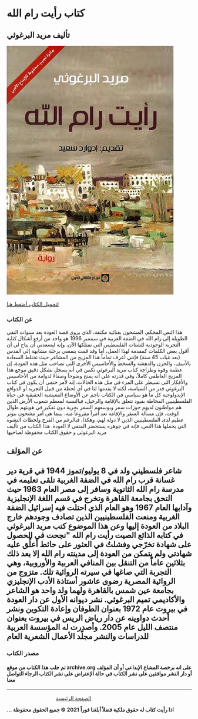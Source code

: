 # كتاب رأيت رام الله
## تأليف مريد البرغوثي
![](https://raw.githubusercontent.com/iqraa4u/iqraa4u.github.io/main/images%20(35).jpeg)

[لتحميل الكتاب أضغط هنا ](https://foulabook.com/book/downloading/540639653)
### عن الكتاب 
هذا النص المحكم، المشحون بغنائية مكثفة، الذي يروي قصة العودة بعد سنوات النفي الطويلة إلى رام الله في الضفة الغربية في سبتمبر 1996 هو واحد من أرفع أشكال كتابة التجربة الوجودية للشتات الفلسطيني التي نمتلكها الآن، وإنه ليسعدني أن يتاح لي أن أقول بعض الكلمات كمقدمة لهذا العمل، أما وقد قمت بنفسي برحلة مشابهة إلى القدس (بعد غياب 45 سنة) فإنني أعرف تماماً هذا المزيج من المشاعر حيث تختلط السعادة بالأسف، والحزن والدهشة والسخط والأحاسيس الأخرى التي تصاحب مثل هذه العودة، إن عظمة وقوة وطزاجة كتاب مريد البرغوثي تكمن في أنه يسجل بشكل دقيق موجع هذا المزيج العاطفي كاملاً، وفي قدرته على أنه يمنح وضوحاً وصفاءً لدوامة من الأحاسيس والأفكار التي تسيطر على المرء في مثل هذه الحالات.
إنه لأمر حتمي أن يكون في كتاب البرغوثي قدر من السياسة، لكنه لا يقدمها لنا في أي لحظة من قبيل التجريد أو الدوافع الإيدولوجية كل ما هو سياسي في الكتاب ناجم عن الأوضاع المعيشية الحقيقية في حياة الفلسطينيين المحاطة بقيود تتعلق بالإقامة والرحيل، فبالنسبة لمعظم شعوب الأرض الذين هم مواطنون لديهم جوزات سفر وبوسعهم السفر بحرية دون تفكير في هويتهم طوال الوقت، فإن مسألة السفر والإقامة تعد أمراً مفروغاً منه، بينما هي أمر مشحون بتوتر عظيم لدى الفلسطينيين الذين لا دولة لهم، وهكذا، فبالرغم من الفرح ولحظات النشوة التي يحملها هذا النص، فإنه في جوهره يستحضر المنفى لا العودة.
هذا الكتاب من تأليف مريد البرغوثي و حقوق الكتاب محفوظة لصاحبها
## عن المؤلف 
شاعر فلسطيني ولد في 8 يوليو/تموز 1944 في قرية دير غسانة قرب رام الله في الضفة الغربية تلقى تعليمه في مدرسة رام الله الثانوية 
 وسافر إلى مصر العام 1963 حيث التحق بجامعة القاهرة وتخرج في قسم اللغة الإنجليزية وآدابها العام 1967 وهو العام الذي احتلت فيه إسرائيل الضفة الغربية ومنعت الفلسطينيين الذين تصادف وجودهم خارج البلاد من العودة إليها
 وعن هذا الموضوع كتب مريد البرغوثي في كتابه الذائع الصيت رأيت رام الله "نجحت في الحصول على شهادة تخرّجي وفشلتُ في العثور على حائط أعلِّق عليه شهادتي
 ولم يتمكن من العودة إلى مدينته رام الله إلا بعد ذلك بثلاثين عاماً من التنقل بين المنافي العربية والأوروبية، وهي التجربة التي صاغها في سيرته الروائية تلك. متزوج من الروائية المصرية رضوى عاشور أستاذة الأدب الإنجليزي بجامعة عين شمس بالقاهرة ولهما ولد واحد هو الشاعر والأكاديمي تميم البرغوثي. نشر ديوانه الأول عن دار العودة في بيروت عام 1972 بعنوان الطوفان وإعادة التكوين ونشر أحدث دواوينه عن دار رياض الريس في بيروت بعنوان منتصف الليل عام 2005. وأصدرت له المؤسسة العربية للدراسات والنشر مجلّد الأعمال الشعرية العام
-----

### مصدر الكتاب
#### تم جلب هذا الكتاب من موقع archive.org على انه برخصة المشاع الإبداعي أو أن المؤلف أو دار النشر موافقين على نشر الكتاب في حالة الإعتراض على نشر الكتاب الرجاء التواصل معنا
------
&nbsp; &nbsp; &nbsp; &nbsp; &nbsp; &nbsp; &nbsp; &nbsp;&nbsp;&nbsp; &nbsp; &nbsp; &nbsp; &nbsp; &nbsp; &nbsp; &nbsp; &nbsp;   [ الصفحة الرئيسية ](https://iqraa4u.me/)   

**... اذا رأيت كتاب له حقوق ملكية فضلاً أبلغنا فوراً**
**2021 © جميع الحقوق محفوظة**
